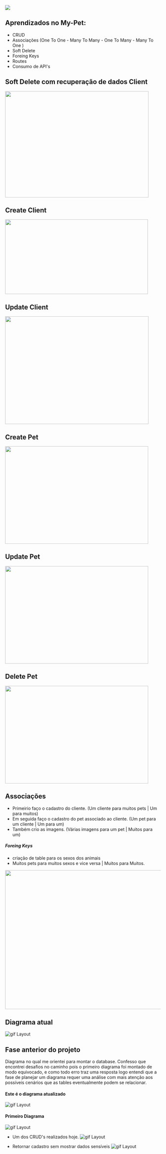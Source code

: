 <img src="https://github.com/JeanFragaJS/My-Pet/blob/master/imgGitHub/logo.png?raw=true" />

## Aprendizados no My-Pet:
 * CRUD
 * Associações (One To One - Many To Many - One To Many - Many To One )
 * Soft Delete
 * Foreing Keys
 * Routes
 * Consumo de API's
 
 
 ## Soft Delete com recuperação de dados Client
 <img src="https://github.com/JeanFragaJS/My-Pet/blob/master/imgGitHub/mp_6.gif?raw=true"  width="464" height="344" />
 
 ## Create Client
 <img src="https://github.com/JeanFragaJS/My-Pet/blob/master/imgGitHub/mp_1.gif?raw=true"  width="462" height="242" />
 
  ## Update Client
 <img src="https://github.com/JeanFragaJS/My-Pet/blob/master/imgGitHub/mp_5.gif?raw=true"  width="464" height="349" />
 
 

 
 
  ## Create Pet
 <img src="https://github.com/JeanFragaJS/My-Pet/blob/master/imgGitHub/mp_2.gif?raw=true"  width="463" height="316" />
 
 ##  Update Pet
 <img src="https://github.com/JeanFragaJS/My-Pet/blob/master/imgGitHub/mp_3.gif?raw=true"  width="463" height="316" />
 
  ##  Delete Pet
 <img src="https://github.com/JeanFragaJS/My-Pet/blob/master/imgGitHub/mp_4.gif?raw=true"  width="463" height="316" />
 
 
 
 
## Associações
* Primeirio faço o cadastro do cliente. (Um cliente para muitos pets | Um para muitos)
* Em seguida faço o cadastro do pet associado ao cliente. (Um pet para um cliente | Um para um)
* Também crio as imagens. (Várias imagens para um pet | Muitos para um)  

##### Foreing Keys
* criação de table para os sexos dos animais 
* Muitos pets para muitos sexos e vice versa |  Muitos para Muitos. 


<img src="https://github.com/JeanFragaJS/My-Pet/blob/master/imgGitHub/My-pet%20atualizado%2004-10-2021.gif?raw=true" width="797" height="450"/>


## Diagrama atual

![gif Layout](https://github.com/JeanFragaJS/My-Pet/blob/master/imgGitHub/Diagrama.png?raw=true)

## Fase anterior do projeto
Diagrama no qual me orientei para montar o database. Confesso que encontrei desafios no caminho pois o primeiro diagrama
foi montado de modo equivocado, e como todo erro traz uma resposta logo entendi que a fase de planejar um diagrama requer
uma análise com mais atenção aos possíveis cenários que as tables eventualmente podem se relacionar. 

#### Este é o diagrama atualizado 
![gif Layout](https://github.com/JeanFragaJS/My-Pet/blob/master/imgGitHub/Diagrama%20updated.png?raw=true) 

#### Primeiro Diagrama
![gif Layout](https://github.com/JeanFragaJS/My-Pet/blob/master/imgGitHub/Diagrama-Database.png?raw=true) 

 * Um dos CRUD's realizados hoje. 
![gif Layout](https://github.com/JeanFragaJS/My-Pet/blob/master/imgGitHub/CRUD.gif?raw=true)


*  Retornar cadastro sem mostrar dados sensíveis 
![gif Layout](https://github.com/Azkabann/My-Pet/blob/master/valida%C3%A7%C3%A3o%20de%20dados.gif?raw=true)
